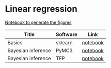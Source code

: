 # Linear regression

[Notebook to generate the figures](https://github.com/probml/pyprobml/blob/master/notebooks/figures/chapter11_figures.ipynb)

|Title|Software|Link|
|-----------|----|----|
|Basics| sklearn| [notebook](linreg_sklearn.ipynb)
|Bayesian inference| PyMC3| [notebook](linreg_pymc3.ipynb)
|Bayesian inference| TFP | [notebook](svi_linear_regression_1d_tfp.ipynb)

